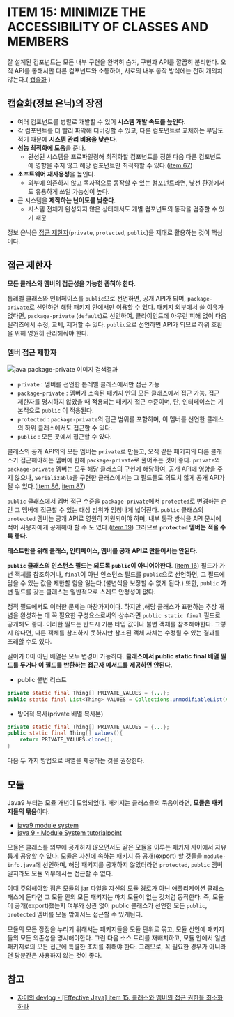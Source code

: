 # ITEM 15: MINIMIZE THE ACCESSIBILITY OF CLASSES AND MEMBERS

잘 설계된 컴포넌트는 모든 내부 구현을 완벽히 숨겨, 구현과 API를 깔끔히 분리한다. 오직  API를 통해서만 다른 컴포넌트와 소통하며, 서로의 내부 동작 방식에는 전혀 개의치 않는다.( [캡슐화](https://github.com/dh00023/TIL/blob/master/Java/%EB%AC%B8%EB%B2%95/java-class.md#%EC%BA%A1%EC%8A%90%ED%99%94encapsulation) )

## 캡슐화(정보 은닉)의 장점

- 여러 컴포넌트를 병렬로 개발할 수 있어 **시스템 개발 속도를 높인다**. 
- 각 컴포넌트를 더 빨리 파악해 디버깅할 수 있고, 다른 컴포넌트로 교체하는 부담도 적기 때문에 **시스템 관리 비용을 낮춘다**.
- **성능 최적화에 도움**을 준다.
  - 완성된 시스템을 프로파일링해 최적화할 컴포넌트를 정한 다음 다른 컴포넌트에 영향을 주지 않고 해당 컴포넌트만 최적화할 수 있다.([item 67]())
- **소프트웨어 재사용성**을 높인다.
  - 외부에 의존하지 않고 독자적으로 동작할 수 있는 컴포넌트라면, 낯선 환경에서도 유용하게 쓰일 가능성이 높다.
- 큰 시스템을 **제작하는 난이도를 낮춘다**.
  - 시스템 전체가 완성되지 않은 상태에서도 개별 컴포넌트의 동작을 검증할 수 있기 때문

정보 은닉은 [접근 제한자](https://github.com/dh00023/TIL/blob/master/Java/%EB%AC%B8%EB%B2%95/java-class.md#%EC%A0%91%EA%B7%BC-%EC%A0%9C%ED%95%9C%EC%9E%90)(`private`, `protected`, `public`)을 제대로 활용하는 것이 핵심이다.

## 접근 제한자

**모든 클래스와 멤버의 접근성을 가능한 좁혀야 한다.**

톱레벨 클래스와 인터페이스를 `public`으로 선언하면, 공개 API가 되며, `package-private`로 선언하면 해당 패키지 안에서만 이용할 수 있다. 패키지 외부에서 쓸 이유가 없다면, `package-private` (`default`)로 선언하여, 클라이언트에 아무런 피해 없이 다음 릴리즈에서 수정, 교체, 제거할 수 있다. `public`으로 선언하면 API가 되므로 하위 호환을 위해 영원히 관리해줘야 한다.

### 멤버 접근 제한자

![java package-private 이미지 검색결과](https://www.programcreek.com/wp-content/uploads/2011/11/access-level.png?ezimgfmt=rs:632x192/rscb10/ng:webp/ngcb10)

- `private` : 멤버를 선언한 톱레벨 클래스에서만 접근 가능
- `package-private` : 멤버가 소속된 패키지 안의 모든 클래스에서 접근 가능. 접근 제한자를 명시하지 않았을 때 적용되는 패키지 접근 수준이며, 단, 인터페이스는 기본적으로 `public` 이 적용된다.
- `protected` : `package-private`의 접근 범위를 포함하며, 이 멤버를 선언한 클래스의 하위 클래스에서도 접근할 수 있다.
- `public` : 모든 곳에서 접근할 수 있다.



클래스의 공개 API외의 모든 멤버는 `private`로 만들고, 오직 같은 패키지의 다른 클래스가 접근해야하는 멤버에 한해 `package-private`로 풀어주는 것이 좋다. `private`와 `package-private` 멤버는 모두 해당 클래스의 구현에 해당하여, 공개 API에 영향을 주지 않으나, `Serializable`을 구현한 클래스에서는 그 필드들도 의도치 않게 공개 API가 될 수 있다.([item 86](), [item 87]())

`public` 클래스에서 멤버 접근 수준을 `package-private`에서 `protected`로 변경하는 순간 그 멤버에 접근할 수 있는 대상 범위가 엄청나게 넓어진다. `public` 클래스의 `protected` 멤버는 공개 API로 영원히 지원되어야 하며, 내부 동작 방식을 API 문서에 적어 사용자에게 공개해야 할 수 도 있다.([item 19](https://github.com/dh00023/TIL/blob/master/Java/effective_java/2021-02-13-design-inheirtance.md)) 그러므로 **`protected` 멤버는 적을 수록 좋다.**

**테스트만을 위해 클래스, 인터페이스, 멤버를 공개 API로 만들어서는 안된다.**

**`public` 클래스의 인스턴스 필드는 되도록 `public`이 아니어야한다**. ([item 16](https://github.com/dh00023/TIL/blob/master/Java/effective_java/2021-02-11-use-accessor-method.md))  필드가 가변 객체를 참조하거나, `final`이 아닌 인스턴스 필드를 `public`으로 선언하면, 그 필드에 담을 수 있는 값을 제한할 힘을 잃는다.(불변식을 보장할 수 없게 된다.) 또한, `public` 가변 필드를 갖는 클래스는 일반적으로 스레드 안정성이 없다.  

정적 필드에서도 이러한 문제는 마찬가지이다. 하지만 ,해당 클래스가 표현하는 추상 개념을 완성하는 데 꼭 필요한 구성요소로써의 상수라면 `public static final` 필드로 공개해도 좋다. 이러한 필드는 반드시 기본 타입 값이나 불변 객체를 참조해야한다. 그렇지 않다면, 다른 객체를 참조하지 못하지만 참조된 객체 자체는 수정될 수 있는 결과를 초래할 수도 있다.

길이가 0이 아닌 배열은 모두 변경이 가능하다. **클래스에서  public static final 배열 필드를 두거나 이 필드를 반환하는 접근자 메서드를 제공하면 안된다.**

- public 불변 리스트

```java
private static final Thing[] PRIVATE_VALUES = {...};
public static final List<Thing> VALUES = Collections.unmodifiableList(Arrays.asList(PRIVATE_VALUES));
```

- 방어적 복사(private 배열 복사본)

```java
private static final Thing[] PRIVATE_VALUES = {...};
public static final Thing[] values(){
  	return PRIVATE_VALUES.clone();
}
```

다음 두 가지 방법으로 배열을 제공하는 것을 권장한다.

## 모듈

Java9 부터는 모듈 개념이 도입되었다. 패키지는 클래스들의 묶음이라면, **모듈은 패키지들의 묶음**이다.

- [java9 module system](https://grokonez.com/java/java-9-module-system)
- [java 9 - Module System tutorialpoint](https://www.tutorialspoint.com/java9/java9_module_system.htm)

모듈은 클래스를 외부에 공개하지 않으면서도 같은 모듈을 이루는 패키지 사이에서 자유롭게 공유할 수 있다. 모듈은 자신에 속하는 패키지 중 공개(export) 할 것들을 `module-info.java`에 선언하며, 해당 패키지를 공개하지 않았더라면 `protected`, `public` 멤버일지라도 모듈 외부에서는 접근할 수 없다.

이때 주의해야할 점은 모듈의 jar 파일을 자신의 모듈 경로가 아닌 애플리케이션 클래스 패스에 둔다면 그 모듈 안의 모든 패키지는 마치 모듈이 없는 것처럼 동작한다. 즉, 모듈이 공개(export)했는지 여부와 상관 없이 public 클래스가 선언한 모든 `public`, `protected` 멤버를 모듈 밖에서도 접근할 수 있게된다.

모듈의 모든 장점을 누리기 위해서는 패키지들을 모듈 단위로 묶고, 모듈 선언에 패키지들의 모든 의존성을 명시해야한다. 그런 다음 소스 트리를 재배치하고, 모듈 안에서 일반 패키지로의 모든 접근에 특별한 조치를 취해야 한다.  그러므로, 꼭 필요한 경우가 아니라면 당분간은 사용하지 않는 것이 좋다.

## 참고

- [쟈미의 devlog - [Effective Java] item 15. 클래스와 멤버의 접근 권한을 최소화하라](https://jyami.tistory.com/77)

